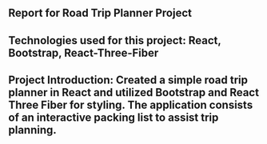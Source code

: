 Report for Road Trip Planner Project
-
Technologies used for this project: React, Bootstrap, React-Three-Fiber
-
Project Introduction:
Created a simple road trip planner in React and utilized Bootstrap and React Three Fiber for styling. The 
application consists of an interactive packing list to assist trip planning.
-
